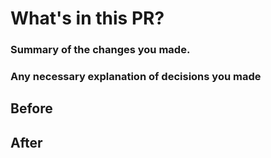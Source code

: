# What's in this PR?

### Summary of the changes you made.

### Any necessary explanation of decisions you made

## Before

## After
